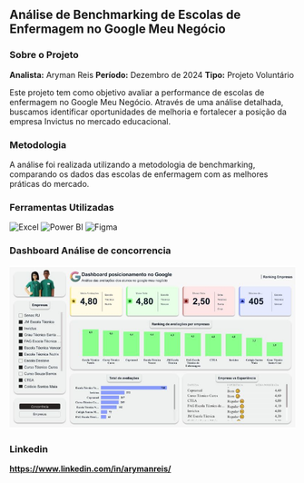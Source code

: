 ## Análise de Benchmarking de Escolas de Enfermagem no Google Meu Negócio

### Sobre o Projeto

**Analista:** Aryman Reis
**Período:** Dezembro de 2024
**Tipo:** Projeto Voluntário

Este projeto tem como objetivo avaliar a performance de escolas de enfermagem no Google Meu Negócio. Através de uma análise detalhada, buscamos identificar oportunidades de melhoria e fortalecer a posição da empresa Invictus no mercado educacional.

### Metodologia

A análise foi realizada utilizando a metodologia de benchmarking, comparando os dados das escolas de enfermagem com as melhores práticas do mercado.

### Ferramentas Utilizadas

<div align="left">
  <img src="https://img.shields.io/badge/Excel-217346?style=for-the-badge&logo=microsoft-excel&logoColor=white" alt="Excel" />
  <img src="https://img.shields.io/badge/Power_BI-F2C811?style=for-the-badge&logo=powerbi&logoColor=black" alt="Power BI" />
  <img src="https://img.shields.io/badge/Figma-F24E1E?style=for-the-badge&logo=figma&logoColor=white" alt="Figma" />
</div>

### Dashboard Análise de concorrencia

<img src="dashboard.jpg" alt="Excel" />

### Linkedin

**https://www.linkedin.com/in/arymanreis/**

